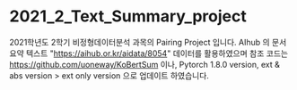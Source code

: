 # 2021_2_Text_Summary_project

2021학년도 2학기 비정형데이터분석 과목의 Pairing Project 입니다. 
AIhub 의 문서요약 텍스트 "https://aihub.or.kr/aidata/8054" 데이터를 활용하였으며 참조 코드는 https://github.com/uoneway/KoBertSum 이나, Pytorch 1.8.0 version, ext & abs version > ext only version 으로 업데이트 하였습니다.

